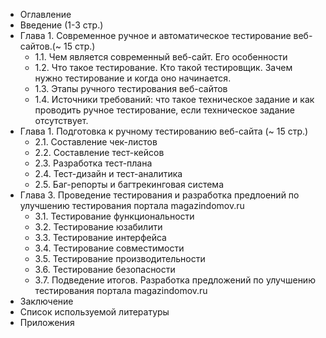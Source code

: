 - Оглавление 
- Введение (1-3 стр.)
- Глава 1. Современное ручное и автоматическое тестирование веб-сайтов.(~ 15 стр.)
  - 1.1. Чем является современный веб-сайт. Его особенности   
  - 1.2. Что такое тестирование. Кто такой тестировщик. Зачем нужно тестирование и когда оно начинается.
  - 1.3. Этапы ручного тестирования веб-сайтов
  - 1.4. Источники требований: что такое техническое задание и как проводить ручное тестирование,
  если техническое задание отсутствует.
- Глава 1. Подготовка к ручному тестированию веб-сайта (~ 15 стр.)
  - 2.1. Составление чек-листов
  - 2.2. Составление тест-кейсов
  - 2.3. Разработка тест-плана
  - 2.4. Тест-дизайн и тест-аналитика
  - 2.5. Баг-репорты и багтрекинговая система
- Глава 3. Проведение тестирования и разработка предлоений 
по улучшению тестирования портала magazindomov.ru
  - 3.1. Тестирование функциональности
  - 3.2. Тестирование юзабилити
  - 3.3. Тестирование интерфейса
  - 3.4. Тестирование совместимости
  - 3.5. Тестирование производительности
  - 3.6. Тестирование безопасности
  - 3.7. Подведение итогов. Разработка предложений по улучшению тестирования 
  портала magazindomov.ru
- Заключение
- Список используемой литературы
- Приложения